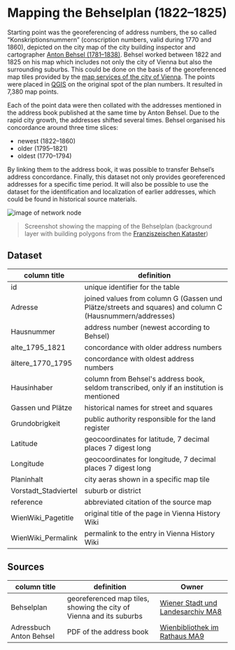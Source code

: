 # Mapping the Behselplan (1822–1825)

Starting point was the georeferencing of address numbers, the so called “Konskriptionsnummern” (conscription numbers, valid during 1770 and 1860), depicted on the city map of the city building inspector and cartographer [Anton Behsel (1781–1838)]( https://www.geschichtewiki.wien.gv.at/index.php?title=Anton_Behsel&oldid=827981). Behsel worked between 1822 and 1825 on his map which includes not only the city of Vienna but also the surrounding suburbs. This could be done on the basis of the georeferenced map tiles provided by the [map services of the city of Vienna](https://www.data.gv.at/katalog/dataset/7462373e-aac4-4582-9b2f-ad760b568ed4). The points were placed in [QGIS]( https://www.qgis.org/de/site/) on the original spot of the plan numbers. It resulted in 7,380 map points.

Each of the point data were then collated with the addresses mentioned in the address book published at the same time by Anton Behsel. Due to the rapid city growth, the addresses shifted several times. Behsel organised his concordance around three time slices: 
- newest (1822–1860)
- older (1795–1821)
- oldest (1770–1794)

By linking them to the address book, it was possible to transfer Behsel’s address concordance. Finally, this dataset not only provides georeferenced addresses for a specific time period. It will also be possible to use the dataset for the identification and localization of earlier addresses, which could be found in historical source materials.

![image of network node](https://github.com/m-kaiser/Mapping-Behselplan/blob/main/Mapping_Behsel_Preview.png)
> Screenshot showing the mapping of the Behselplan (background layer with building polygons from the [Franziszeischen Kataster](https://www.data.gv.at/katalog/dataset/4030d796-0573-4305-86f2-b34e38a86a1d))

## Dataset

| column title | definition |
|--------------|------------|
| id | unique identifier for the table |
| Adresse | joined values from column G (Gassen und Plätze/streets and squares) and column C (Hausnummern/addresses)|
| Hausnummer | address number (newest according to Behsel) |
| alte_1795_1821 | concordance with older address numbers |
| ältere_1770_1795 | concordance with oldest address numbers |
| Hausinhaber | column from Behsel's address book, seldom transcribed, only if an institution is mentioned |
| Gassen und Plätze | historical names for street and squares |
| Grundobrigkeit | public authority responsible for the land register |
| Latitude | geocoordinates for latitude, 7 decimal places 7 digest long  |
| Longitude | geocoordinates for longitude, 7 decimal places 7 digest long |
| Planinhalt | city aeras shown in a specific map tile |
| Vorstadt_Stadviertel | suburb or district |
| reference | abbreviated citation of the source map|
| WienWiki_Pagetitle | original title of the page in Vienna History Wiki |
| WienWiki_Permalink | permalink to the entry in Vienna History Wiki |

## Sources

| column title | definition | Owner |
|--------------|------------|------------|
| Behselplan | georeferenced map tiles, showing the city of Vienna and its suburbs | [Wiener Stadt und Landesarchiv MA8](https://www.wien.gv.at/actaproweb2/benutzung/archive.xhtml?id=Stueck++00001994ma8KartoSlg#Stueck__00001994ma8KartoSlg) |
| Adressbuch Anton Behsel | PDF of the address book | [Wienbibliothek im Rathaus MA9](https://resolver.obvsg.at/urn:nbn:at:AT-WBR-7003) |











